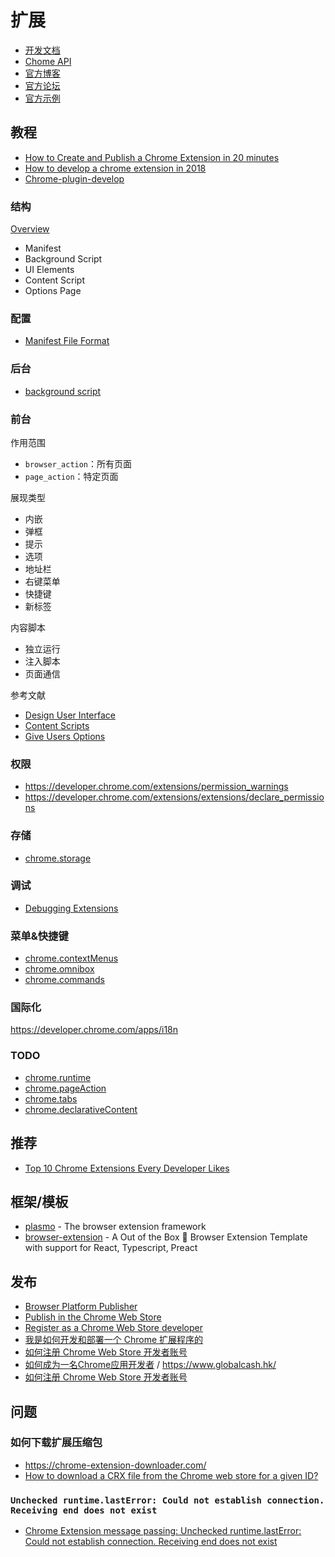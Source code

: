 扩展
========

- [开发文档](https://developer.chrome.com/home)
- [Chome API](https://developer.chrome.com/extensions/api_index)
- [官方博客](https://blog.chromium.org/)
- [官方论坛](https://groups.google.com/a/chromium.org/forum/#!forum/chromium-extensions)
- [官方示例](https://developer.chrome.com/extensions/samples)

## 教程

- [How to Create and Publish a Chrome Extension in 20 minutes](https://medium.freecodecamp.org/how-to-create-and-publish-a-chrome-extension-in-20-minutes-6dc8395d7153)
- [How to develop a chrome extension in 2018](https://usersnap.com/blog/develop-chrome-extension/)
- [Chrome-plugin-develop](https://www.yuque.com/artist/aori6e/brhggm)

### 结构

[Overview](https://developer.chrome.com/extensions/overview)

- Manifest
- Background Script
- UI Elements
- Content Script
- Options Page

### 配置

- [Manifest File Format](https://developer.chrome.com/extensions/manifest)

### 后台

- [background script](https://developer.chrome.com/background_pages)

### 前台

作用范围

- `browser_action`：所有页面
- `page_action`：特定页面

展现类型

- 内嵌
- 弹框
- 提示
- 选项
- 地址栏
- 右键菜单
- 快捷键
- 新标签

内容脚本

- 独立运行
- 注入脚本
- 页面通信

参考文献

- [Design User Interface](https://developer.chrome.com/extensions/user_interface)
- [Content Scripts](https://developer.chrome.com/extensions/content_scripts)
- [Give Users Options](https://developer.chrome.com/extensions/options)

### 权限

- https://developer.chrome.com/extensions/permission_warnings
- https://developer.chrome.com/extensions/extensions/declare_permissions

### 存储

- [chrome.storage](https://developer.chrome.com/apps/storage)

### 调试

- [Debugging Extensions](https://developer.chrome.com/apps/tut_debugging)

### 菜单&快捷键

- [chrome.contextMenus](https://developer.chrome.com/apps/contextMenus)
- [chrome.omnibox](https://developer.chrome.com/extensions/omnibox)
- [chrome.commands](https://developer.chrome.com/extensions/commands)

### 国际化

https://developer.chrome.com/apps/i18n

### TODO

- [chrome.runtime](https://developer.chrome.com/apps/runtime)
- [chrome.pageAction](https://developer.chrome.com/extensions/pageAction)
- [chrome.tabs](https://developer.chrome.com/extensions/tabs)
- [chrome.declarativeContent](https://developer.chrome.com/extensions/declarativeContent)

## 推荐

- [Top 10 Chrome Extensions Every Developer Likes](https://dev.to/shijiezhou/top-10-chrome-extensions-every-developer-likes-3ehk)

## 框架/模板

- [plasmo](https://github.com/PlasmoHQ/plasmo) - The browser extension framework
- [browser-extension](https://github.com/Debdut/browser-extension) - A Out of the Box 🎁 Browser Extension Template with support for React, Typescript, Preact

## 发布

- [Browser Platform Publisher](https://github.com/marketplace/actions/browser-platform-publisher)
- [Publish in the Chrome Web Store](https://developer.chrome.com/docs/webstore/publish/)
- [Register as a Chrome Web Store developer](https://developer.chrome.com/docs/webstore/register/)
- [我是如何开发和部署一个 Chrome 扩展程序的](https://www.infoq.cn/article/uuvipcp804xkhic479o0)
- [如何注册 Chrome Web Store 开发者账号](https://blog.byetool.com/2022/03/03/%E5%A6%82%E4%BD%95%E6%B3%A8%E5%86%8C%20Chrome%20Web%20Store%20%E5%BC%80%E5%8F%91%E8%80%85%E8%B4%A6%E5%8F%B7/)
- [如何成为一名Chrome应用开发者](https://aliqin.github.io/2016-04-03-chrome-ext-dev/) / https://www.globalcash.hk/
- [如何注册 Chrome Web Store 开发者账号](https://www.jianshu.com/p/a2d62d778e08)

## 问题

### 如何下载扩展压缩包

- https://chrome-extension-downloader.com/
- [How to download a CRX file from the Chrome web store for a given ID?](https://stackoverflow.com/questions/7184793/how-to-download-a-crx-file-from-the-chrome-web-store-for-a-given-id)

### `Unchecked runtime.lastError: Could not establish connection. Receiving end does not exist`

- [Chrome Extension message passing: Unchecked runtime.lastError: Could not establish connection. Receiving end does not exist](https://stackoverflow.com/questions/54181734/chrome-extension-message-passing-unchecked-runtime-lasterror-could-not-establi)
